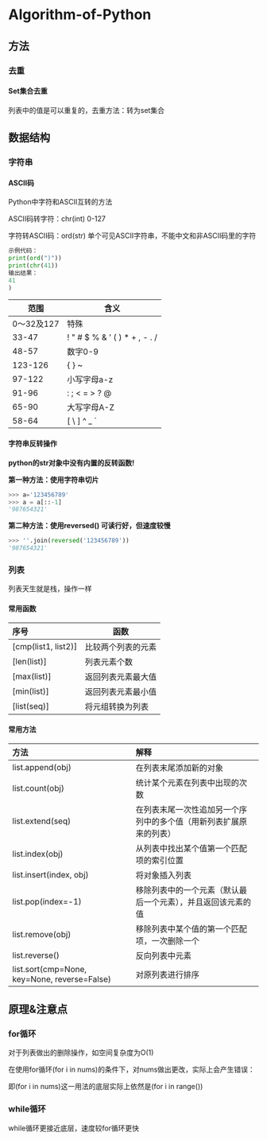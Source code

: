 # Algorithm-of-Python

## 方法

### 去重

#### Set集合去重

列表中的值是可以重复的，去重方法：转为set集合

## 数据结构

### 字符串

#### ASCII码

Python中字符和ASCII互转的方法

ASCII码转字符：chr(int)  	0-127

字符转ASCII码：ord(str)  	单个可见ASCII字符串，不能中文和非ASCII码里的字符

```python
示例代码：
print(ord(")"))
print(chr(41))
输出结果：
41
)
```

| 范围       | 含义                          |
| ---------- | ----------------------------- |
| 0～32及127 | 特殊                          |
| 33-47      | ! " # $ % & ' ( ) * + , - . / |
| 48-57      | 数字0-9                       |
| 123-126    | { } ~                         |
| 97-122     | 小写字母a-z                   |
| 91-96      | : ; < = > ? @                 |
| 65-90      | 大写字母A-Z                   |
| 58-64      | [ \ ] ^ _ `                   |



#### 字符串反转操作

**python的str对象中没有内置的反转函数!**

**第一种方法：使用字符串切片**

```python
>>> a='123456789' 
>>> a = a[::-1]
'987654321'
```

**第二种方法：使用reversed() 可读行好，但速度较慢**

```python
>>> ''.join(reversed('123456789'))
'987654321'
```



### 列表

列表天生就是栈，操作一样

#### 常用函数

| 序号                | 函数               |
| :------------------ | ------------------ |
| [cmp(list1, list2)] | 比较两个列表的元素 |
| [len(list)]         | 列表元素个数       |
| [max(list)]         | 返回列表元素最大值 |
| [min(list)]         | 返回列表元素最小值 |
| [list(seq)]         | 将元组转换为列表   |

#### 常用方法

| 方法                                         | 解释                                                         |
| :------------------------------------------- | :----------------------------------------------------------- |
| list.append(obj)                             | 在列表末尾添加新的对象                                       |
| list.count(obj)                              | 统计某个元素在列表中出现的次数                               |
| list.extend(seq)                             | 在列表末尾一次性追加另一个序列中的多个值（用新列表扩展原来的列表） |
| list.index(obj)                              | 从列表中找出某个值第一个匹配项的索引位置                     |
| list.insert(index, obj)                      | 将对象插入列表                                               |
| list.pop(index=-1)                           | 移除列表中的一个元素（默认最后一个元素），并且返回该元素的值 |
| list.remove(obj)                             | 移除列表中某个值的第一个匹配项，一次删除一个                 |
| list.reverse()                               | 反向列表中元素                                               |
| list.sort(cmp=None, key=None, reverse=False) | 对原列表进行排序                                             |

## 原理&注意点

### for循环

对于列表做出的删除操作，如空间复杂度为O(1)

在使用for循环(for i in nums)的条件下，对nums做出更改，实际上会产生错误：

即(for i in nums)这一用法的底层实际上依然是(for i in range())

### while循环

while循环更接近底层，速度较for循环更快